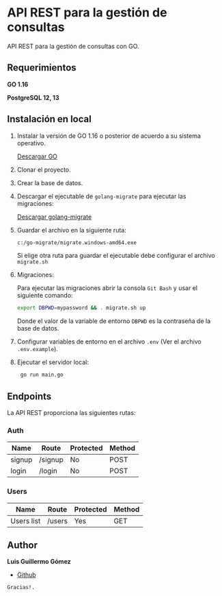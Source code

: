 # API REST para la gestión de consultas

API REST para la gestión de consultas con GO.

## Requerimientos

**GO 1.16**

**PostgreSQL 12, 13**

## Instalación en local

1. Instalar la versión de GO 1.16 o posterior de acuerdo a su sistema operativo.

   [Descargar GO](https://golang.org/dl/)


2. Clonar el proyecto.


3. Crear la base de datos.


4. Descargar el ejecutable de `golang-migrate` para ejecutar las migraciones:

   [Descargar golang-migrate](https://github.com/golang-migrate/migrate/releases)


5. Guardar el archivo en la siguiente ruta:

   ```bash
   c:/go-migrate/migrate.windows-amd64.exe
   ```

   Si elige otra ruta para guardar el ejecutable debe configurar el archivo `migrate.sh`


6. Migraciones:

   Para ejecutar las migraciones abrir la consola `Git Bash` y usar el siguiente comando:

   ```bash
   export DBPWD=mypassword && . migrate.sh up
   ```
   Donde el valor de la variable de entorno `DBPWD` es la contraseña de la base de datos.


7. Configurar variables de entorno en el archivo `.env` (Ver el archivo `.env.example`).


9. Ejecutar el servidor local:

   ```bash
    go run main.go
   ```

## Endpoints

La API REST proporciona las siguientes rutas:

### Auth

| Name | Route | Protected | Method |
| ---- | ----- | --------- | ------ |
| signup | /signup | No | POST |
| login | /login | No | POST |

### Users

| Name | Route | Protected | Method |
| ---- | ----- | --------- | ------ |
| Users list  | /users | Yes | GET |

## Author

**Luis Guillermo Gómez**

- [Github](https://github.com/luisgomez29)

```
Gracias!.
```
